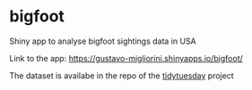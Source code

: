 # bigfoot
Shiny app to analyse bigfoot sightings data in USA

Link to the app: https://gustavo-migliorini.shinyapps.io/bigfoot/

The dataset is availabe in the repo of the [tidytuesday]( https://github.com/rfordatascience/tidytuesday/blob/master/data/2022/2022-09-13/bigfoot.csv) project
